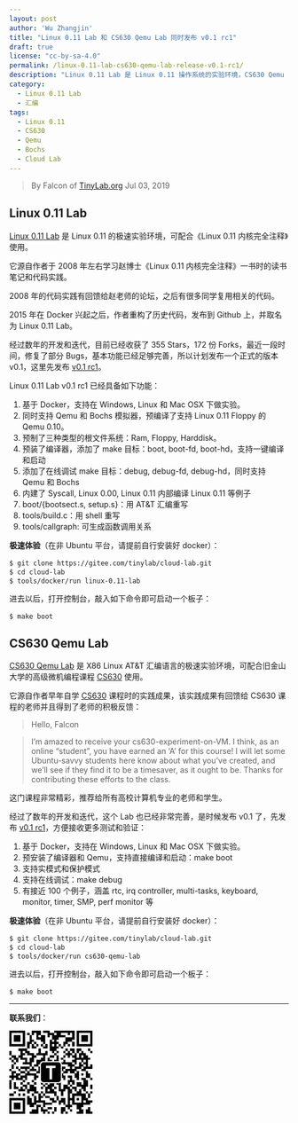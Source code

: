 ```yaml
---
layout: post
author: 'Wu Zhangjin'
title: "Linux 0.11 Lab 和 CS630 Qemu Lab 同时发布 v0.1 rc1"
draft: true
license: "cc-by-sa-4.0"
permalink: /linux-0.11-lab-cs630-qemu-lab-release-v0.1-rc1/
description: "Linux 0.11 Lab 是 Linux 0.11 操作系统的实验环境，CS630 Qemu Lab 是 X86 Linux 汇编语言实验环境，两个环境于 2019年7月3日 同时发布 v0.1 rc1"
category:
  - Linux 0.11 Lab
  - 汇编
tags:
  - Linux 0.11
  - CS630
  - Qemu
  - Bochs
  - Cloud Lab
---
```


> By Falcon of [TinyLab.org][1]
> Jul 03, 2019

## Linux 0.11 Lab

[Linux 0.11 Lab](/linux-0.11-lab) 是 Linux 0.11 的极速实验环境，可配合《Linux 0.11 内核完全注释》使用。

它源自作者于 2008 年左右学习赵博士《Linux 0.11 内核完全注释》一书时的读书笔记和代码实践。

2008 年的代码实践有回馈给赵老师的论坛，之后有很多同学复用相关的代码。

2015 年在 Docker 兴起之后，作者重构了历史代码，发布到 Github 上，并取名为 Linux 0.11 Lab。

经过数年的开发和迭代，目前已经收获了 355 Stars，172 份 Forks，最近一段时间，修复了部分 Bugs，基本功能已经足够完善，所以计划发布一个正式的版本 v0.1，这里先发布 [v0.1 rc1](https://gitee.com/tinylab/linux-0.11-lab/tree/v0.1-rc1/)。

Linux 0.11 Lab v0.1 rc1 已经具备如下功能：

1. 基于 Docker，支持在 Windows, Linux 和 Mac OSX 下做实验。
2. 同时支持 Qemu 和 Bochs 模拟器，预编译了支持 Linux 0.11 Floppy 的 Qemu 0.10。
3. 预制了三种类型的根文件系统：Ram, Floppy, Harddisk。
4. 预装了编译器，添加了 make 目标：boot, boot-fd, boot-hd，支持一键编译和启动
5. 添加了在线调试 make 目标：debug, debug-fd, debug-hd，同时支持 Qemu 和 Bochs
6. 内建了 Syscall, Linux 0.00, Linux 0.11 内部编译 Linux 0.11 等例子
7. boot/{bootsect.s, setup.s}：用 AT&T 汇编重写
8. tools/build.c：用 shell 重写
9. tools/callgraph: 可生成函数调用关系

**极速体验**（在非 Ubuntu 平台，请提前自行安装好 docker）：

    $ git clone https://gitee.com/tinylab/cloud-lab.git
    $ cd cloud-lab
    $ tools/docker/run linux-0.11-lab

进去以后，打开控制台，敲入如下命令即可启动一个板子：

    $ make boot

## CS630 Qemu Lab

[CS630 Qemu Lab](/cs630-qemu-lab) 是 X86 Linux AT&T 汇编语言的极速实验环境，可配合旧金山大学的高级微机编程课程 [CS630](http://www.cs.usfca.edu/~cruse/cs630f06/) 使用。

它源自作者早年自学 [CS630](http://www.cs.usfca.edu/~cruse/cs630f06/) 课程时的实践成果，该实践成果有回馈给 CS630 课程的老师并且得到了老师的积极反馈：

> Hello, Falcon

> I’m amazed to receive your cs630-experiment-on-VM. I think, as an online “student”, you have earned an ‘A’ for this course! I will let some Ubuntu-savvy students here know about what you’ve created, and we’ll see if they find it to be a timesaver, as it ought to be. Thanks for contributing these efforts to the class.

这门课程非常精彩，推荐给所有高校计算机专业的老师和学生。

经过了数年的开发和迭代，这个 Lab 也已经非常完善，是时候发布 v0.1 了，先发布 [v0.1 rc1](https://gitee.com/tinylab/cs630-qemu-lab/tree/v0.1-rc1/)，方便接收更多测试和验证：

1. 基于 Docker，支持在 Windows, Linux 和 Mac OSX 下做实验。
2. 预安装了编译器和 Qemu，支持直接编译和启动：make boot
3. 支持实模式和保护模式
4. 支持在线调试：make debug
5. 有接近 100 个例子，涵盖 rtc, irq controller, multi-tasks, keyboard, monitor, timer, SMP, perf monitor 等

**极速体验**（在非 Ubuntu 平台，请提前自行安装好 docker）：

    $ git clone https://gitee.com/tinylab/cloud-lab.git
    $ cd cloud-lab
    $ tools/docker/run cs630-qemu-lab

进去以后，打开控制台，敲入如下命令即可启动一个板子：

    $ make boot

<hr>

**联系我们**：

![tinylab wechat](/images/wechat/tinylab.jpg)

[1]: http://tinylab.org
